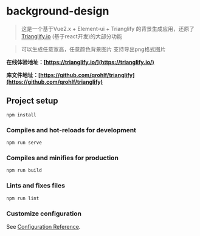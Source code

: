 # background-design

> 这是一个基于Vue2.x + Element-ui + Trianglify 的背景生成应用，还原了<a href="https://trianglify.io/">Trianglify.io</a> (基于react开发)的大部分功能

> 可以生成任意宽高，任意颜色背景图片
> 支持导出png格式图片

<b>在线体验地址：[https://trianglify.io/](https://trianglify.io/)</b>

<b>库文件地址：[https://github.com/qrohlf/trianglify](https://github.com/qrohlf/trianglify)</b>
## Project setup
```
npm install
```

### Compiles and hot-reloads for development
```
npm run serve
```

### Compiles and minifies for production
```
npm run build
```

### Lints and fixes files
```
npm run lint
```

### Customize configuration
See [Configuration Reference](https://cli.vuejs.org/config/).
